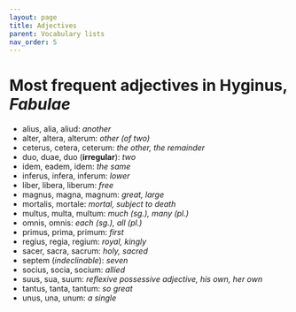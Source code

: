 ```yaml
---
layout: page
title: Adjectives
parent: Vocabulary lists
nav_order: 5
---
```


# Most frequent adjectives in Hyginus, *Fabulae*

- alius, alia, aliud: *another*
- alter, altera, alterum: *other (of two)*
- ceterus, cetera, ceterum: *the other, the remainder*
- duo, duae, duo (**irregular**): *two*
- idem, eadem, idem: *the same*
- inferus, infera, inferum: *lower*
- liber, libera, liberum: *free*
- magnus, magna, magnum: *great, large*
- mortalis, mortale: *mortal, subject to death*
- multus, multa, multum: *much (sg.), many (pl.)*
- omnis, omnis: *each (sg.), all (pl.)*
- primus, prima, primum: *first*
- regius, regia, regium: *royal, kingly*
- sacer, sacra, sacrum: *holy, sacred*
- septem (*indeclinable*): *seven*
- socius, socia, socium: *allied*
- suus, sua, suum: **reflexive possessive adjective*, his own, her own*
- tantus, tanta, tantum: *so great*
- unus, una, unum: *a single*
